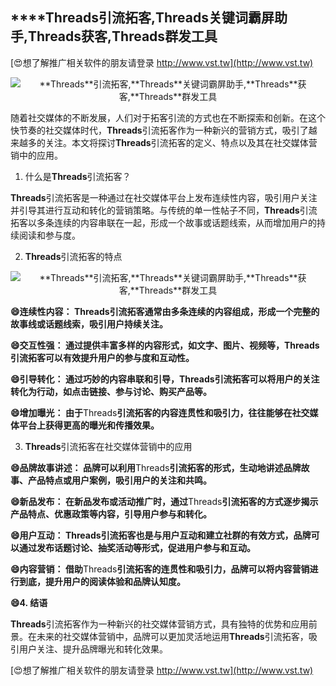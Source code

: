 ## ****Threads**引流拓客,**Threads**关键词霸屏助手,**Threads**获客,**Threads**群发工具**

[😍想了解推广相关软件的朋友请登录 http://www.vst.tw](http://www.vst.tw)

 <center><img src="https://vst.tw/MP4/tuiguang/png/7.png" alt="**Threads**引流拓客,**Threads**关键词霸屏助手,**Threads**获客,**Threads**群发工具"></center>

随着社交媒体的不断发展，人们对于拓客引流的方式也在不断探索和创新。在这个快节奏的社交媒体时代，**Threads**引流拓客作为一种新兴的营销方式，吸引了越来越多的关注。本文将探讨**Threads**引流拓客的定义、特点以及其在社交媒体营销中的应用。

1. 什么是**Threads**引流拓客？

**Threads**引流拓客是一种通过在社交媒体平台上发布连续性内容，吸引用户关注并引导其进行互动和转化的营销策略。与传统的单一性帖子不同，**Threads**引流拓客以多条连续的内容串联在一起，形成一个故事或话题线索，从而增加用户的持续阅读和参与度。

2. **Threads**引流拓客的特点

 <center><img src="https://vst.tw/MP4/tuiguang/png/3.png" alt="**Threads**引流拓客,**Threads**关键词霸屏助手,**Threads**获客,**Threads**群发工具"></center>

**😄连续性内容： **Threads**引流拓客通常由多条连续的内容组成，形成一个完整的故事线或话题线索，吸引用户持续关注。**

**😄交互性强： 通过提供丰富多样的内容形式，如文字、图片、视频等，**Threads**引流拓客可以有效提升用户的参与度和互动性。**

**😄引导转化： 通过巧妙的内容串联和引导，**Threads**引流拓客可以将用户的关注转化为行动，如点击链接、参与讨论、购买产品等。**

**😄增加曝光： 由于**Threads**引流拓客的内容连贯性和吸引力，往往能够在社交媒体平台上获得更高的曝光和传播效果。**

3. **Threads**引流拓客在社交媒体营销中的应用

**😄品牌故事讲述： 品牌可以利用**Threads**引流拓客的形式，生动地讲述品牌故事、产品特点或用户案例，吸引用户的关注和共鸣。**

**😄新品发布： 在新品发布或活动推广时，通过**Threads**引流拓客的方式逐步揭示产品特点、优惠政策等内容，引导用户参与和转化。**

**😄用户互动： **Threads**引流拓客也是与用户互动和建立社群的有效方式，品牌可以通过发布话题讨论、抽奖活动等形式，促进用户参与和互动。**

**😄内容营销： 借助**Threads**引流拓客的连贯性和吸引力，品牌可以将内容营销进行到底，提升用户的阅读体验和品牌认知度。**

**😄4. 结语**

**Threads**引流拓客作为一种新兴的社交媒体营销方式，具有独特的优势和应用前景。在未来的社交媒体营销中，品牌可以更加灵活地运用**Threads**引流拓客，吸引用户关注、提升品牌曝光和转化效果。

[😍想了解推广相关软件的朋友请登录 http://www.vst.tw](http://www.vst.tw)



